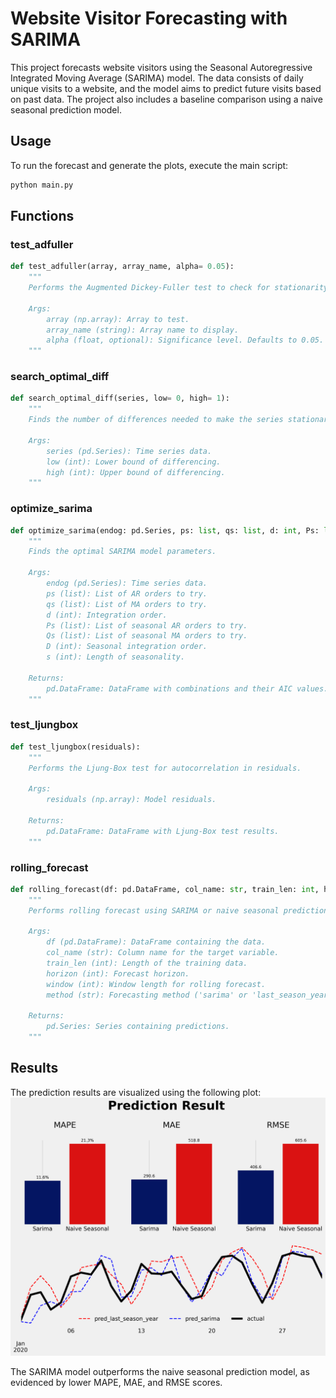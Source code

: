 # Website Visitor Forecasting with SARIMA

This project forecasts website visitors using the Seasonal Autoregressive Integrated Moving Average (SARIMA) model. The data consists of daily unique visits to a website, and the model aims to predict future visits based on past data. The project also includes a baseline comparison using a naive seasonal prediction model.


## Usage

To run the forecast and generate the plots, execute the main script:
```sh
python main.py
```

## Functions

### test_adfuller

```python
def test_adfuller(array, array_name, alpha= 0.05):
    """
    Performs the Augmented Dickey-Fuller test to check for stationarity.

    Args:
        array (np.array): Array to test.
        array_name (string): Array name to display.
        alpha (float, optional): Significance level. Defaults to 0.05.
    """
```

### search_optimal_diff

```python
def search_optimal_diff(series, low= 0, high= 1):
    """
    Finds the number of differences needed to make the series stationary.

    Args:
        series (pd.Series): Time series data.
        low (int): Lower bound of differencing.
        high (int): Upper bound of differencing.
    """
```

### optimize_sarima

```python
def optimize_sarima(endog: pd.Series, ps: list, qs: list, d: int, Ps: list, Qs: list, D: int, s: int):
    """
    Finds the optimal SARIMA model parameters.

    Args:
        endog (pd.Series): Time series data.
        ps (list): List of AR orders to try.
        qs (list): List of MA orders to try.
        d (int): Integration order.
        Ps (list): List of seasonal AR orders to try.
        Qs (list): List of seasonal MA orders to try.
        D (int): Seasonal integration order.
        s (int): Length of seasonality.

    Returns:
        pd.DataFrame: DataFrame with combinations and their AIC values.
    """
```

### test_ljungbox

```python
def test_ljungbox(residuals):
    """
    Performs the Ljung-Box test for autocorrelation in residuals.

    Args:
        residuals (np.array): Model residuals.

    Returns:
        pd.DataFrame: DataFrame with Ljung-Box test results.
    """
```

### rolling_forecast

```python
def rolling_forecast(df: pd.DataFrame, col_name: str, train_len: int, horizon: int, window: int, method: str):
    """
    Performs rolling forecast using SARIMA or naive seasonal prediction.

    Args:
        df (pd.DataFrame): DataFrame containing the data.
        col_name (str): Column name for the target variable.
        train_len (int): Length of the training data.
        horizon (int): Forecast horizon.
        window (int): Window length for rolling forecast.
        method (str): Forecasting method ('sarima' or 'last_season_year').

    Returns:
        pd.Series: Series containing predictions.
    """
```

## Results

The prediction results are visualized using the following plot:
![Prediction Result](image/pred_result.png)

The SARIMA model outperforms the naive seasonal prediction model, as evidenced by lower MAPE, MAE, and RMSE scores.
